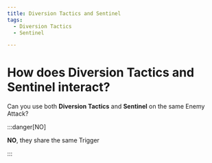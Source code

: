 ```yaml
---
title: Diversion Tactics and Sentinel
tags:
  - Diversion Tactics
  - Sentinel

---
```


# How does Diversion Tactics and Sentinel interact?

Can you use both **Diversion Tactics** and **Sentinel** on the same Enemy Attack?

:::danger[NO]

**NO**, they share the same Trigger

:::


